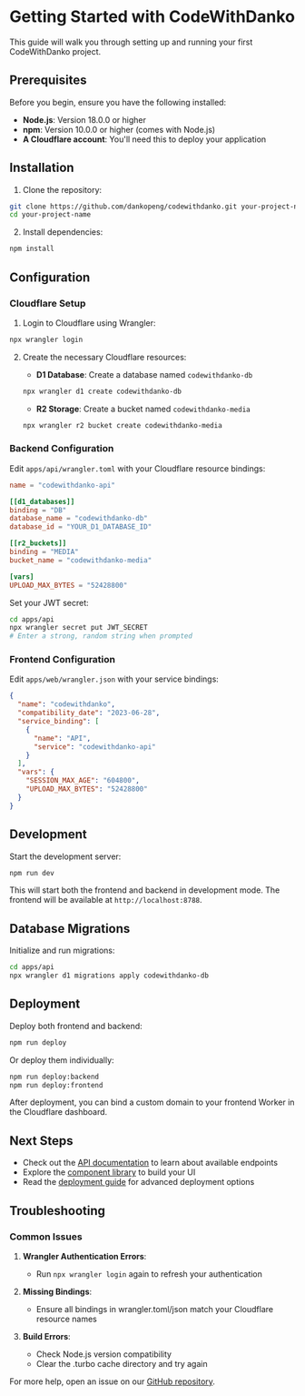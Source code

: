 # Getting Started with CodeWithDanko

This guide will walk you through setting up and running your first CodeWithDanko project.

## Prerequisites

Before you begin, ensure you have the following installed:

- **Node.js**: Version 18.0.0 or higher
- **npm**: Version 10.0.0 or higher (comes with Node.js)
- **A Cloudflare account**: You'll need this to deploy your application

## Installation

1. Clone the repository:

```bash
git clone https://github.com/dankopeng/codewithdanko.git your-project-name
cd your-project-name
```

2. Install dependencies:

```bash
npm install
```

## Configuration

### Cloudflare Setup

1. Login to Cloudflare using Wrangler:

```bash
npx wrangler login
```

2. Create the necessary Cloudflare resources:

   - **D1 Database**: Create a database named `codewithdanko-db`
   ```bash
   npx wrangler d1 create codewithdanko-db
   ```

   - **R2 Storage**: Create a bucket named `codewithdanko-media`
   ```bash
   npx wrangler r2 bucket create codewithdanko-media
   ```

### Backend Configuration

Edit `apps/api/wrangler.toml` with your Cloudflare resource bindings:

```toml
name = "codewithdanko-api"

[[d1_databases]]
binding = "DB"
database_name = "codewithdanko-db"
database_id = "YOUR_D1_DATABASE_ID"

[[r2_buckets]]
binding = "MEDIA"
bucket_name = "codewithdanko-media"

[vars]
UPLOAD_MAX_BYTES = "52428800"
```

Set your JWT secret:

```bash
cd apps/api
npx wrangler secret put JWT_SECRET
# Enter a strong, random string when prompted
```

### Frontend Configuration

Edit `apps/web/wrangler.json` with your service bindings:

```json
{
  "name": "codewithdanko",
  "compatibility_date": "2023-06-28",
  "service_binding": [
    {
      "name": "API",
      "service": "codewithdanko-api"
    }
  ],
  "vars": {
    "SESSION_MAX_AGE": "604800",
    "UPLOAD_MAX_BYTES": "52428800"
  }
}
```

## Development

Start the development server:

```bash
npm run dev
```

This will start both the frontend and backend in development mode. The frontend will be available at `http://localhost:8788`.

## Database Migrations

Initialize and run migrations:

```bash
cd apps/api
npx wrangler d1 migrations apply codewithdanko-db
```

## Deployment

Deploy both frontend and backend:

```bash
npm run deploy
```

Or deploy them individually:

```bash
npm run deploy:backend
npm run deploy:frontend
```

After deployment, you can bind a custom domain to your frontend Worker in the Cloudflare dashboard.

## Next Steps

- Check out the [API documentation](./api.md) to learn about available endpoints
- Explore the [component library](./components.md) to build your UI
- Read the [deployment guide](./deployment.md) for advanced deployment options

## Troubleshooting

### Common Issues

1. **Wrangler Authentication Errors**:
   - Run `npx wrangler login` again to refresh your authentication

2. **Missing Bindings**:
   - Ensure all bindings in wrangler.toml/json match your Cloudflare resource names

3. **Build Errors**:
   - Check Node.js version compatibility
   - Clear the .turbo cache directory and try again

For more help, open an issue on our [GitHub repository](https://github.com/dankopeng/codewithdanko/issues).
